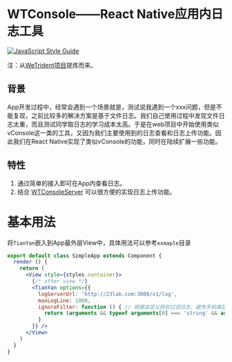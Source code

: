 # WTConsole——React Native应用内日志工具

[![JavaScript Style Guide](https://cdn.rawgit.com/feross/standard/master/badge.svg)](https://github.com/feross/standard)

注：从[WeTrident项目](https://gitee.com/WeBank/WeTrident)提炼而来。

## 背景

App开发过程中，经常会遇到一个场景就是，测试说我遇到一个xxx问题，但是不能复现，之前比较多的解决方案是基于文件日志。我们自己使用过程中发现文件日志太重，而且测试同学取日志的学习成本太高。于是在web项目中开始使用类似vConsole这一类的工具，又因为我们主要使用到的日志查看和日志上传功能。因此我们在React Native实现了类似vConsole的功能，同时在陆续扩展一些功能。

## 特性

1. 通过简单的接入即可在App内查看日志。
2. 结合 [WTConsoleServer](https://gitee.com/UnPourTous/wt-console-server) 可以很方便的实现日志上传功能。

# 基本用法

将`TianYan`嵌入到App最外层View中，具体用法可以参考`exmaple`目录
``` jsx
export default class SimpleApp extends Component {
  render () {
    return (
      <View style={styles.container}>
        {/* other view */}
        <TianYan options={{
          logServerUrl: 'http://23lab.com:3000/v1/log',
          maxLogLine: 1000,
          ignoreFilter: function () { // 根据自定义规则过滤日志，避免手机端显示太多无用信息
            return (arguments && typeof arguments[0] === 'string' && arguments[0].indexOf('ignored log') === 0)
          }
        }} />
      </View>
    )
  }
}
```


